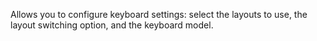 Allows you to configure keyboard settings: select the layouts to use, the layout switching option, and the keyboard model.

